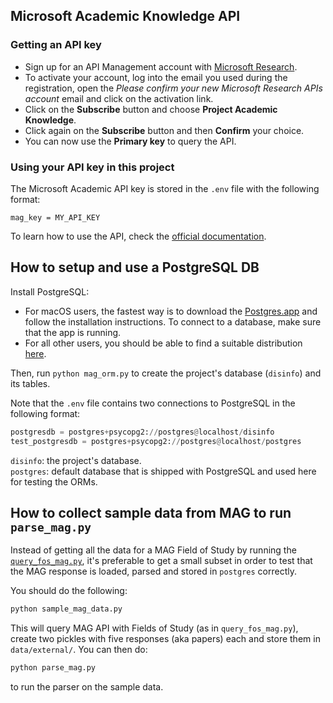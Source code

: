 ## Microsoft Academic Knowledge API ##

### Getting an API key ###
* Sign up for an API Management account with [Microsoft Research](https://msr-apis.portal.azure-api.net/signup).
* To activate your account, log into the email you used during the registration, open the _Please confirm your new Microsoft Research APIs account_ email and click on the activation link.
* Click on the **Subscribe** button and choose **Project Academic Knowledge**.
* Click again on the **Subscribe** button and then **Confirm** your choice.
* You can now use the **Primary key** to query the API.

### Using your API key in this project ###
The  Microsoft Academic API key is stored in the `.env` file with the following format:

```
mag_key = MY_API_KEY
```

To learn how to use the API, check the [official documentation](https://docs.microsoft.com/en-us/azure/cognitive-services/academic-knowledge/home).

## How to setup and use a PostgreSQL DB ##
Install PostgreSQL:
* For macOS users, the fastest way is to download the [Postgres.app](https://postgresapp.com/) and follow the installation instructions. To connect to a database, make sure that the app is running.
* For all other users, you should be able to find a suitable distribution [here](https://www.postgresql.org/download/).

Then, run `python mag_orm.py` to create the project's database (`disinfo`) and its tables.

Note that the `.env` file contains two connections to PostgreSQL in the following format:

``` python
postgresdb = postgres+psycopg2://postgres@localhost/disinfo
test_postgresdb = postgres+psycopg2://postgres@localhost/postgres
```

`disinfo`: the project's database.  
`postgres`: default database that is shipped with PostgreSQL and used here for testing the ORMs.

## How to collect sample data from MAG to run `parse_mag.py` ##
Instead of getting all the data for a MAG Field of Study by running the [`query_fos_mag.py`](https://github.com/nestauk/fnf/blob/dev/fnf/query_fos_mag.py), it's preferable to get a small subset in order to test that the MAG response is loaded, parsed and stored in `postgres` correctly.

You should do the following:

``` python
python sample_mag_data.py
```

This will query MAG API with Fields of Study (as in `query_fos_mag.py`), create two pickles with five responses (aka papers) each and store them in `data/external/`. You can then do:

``` python
python parse_mag.py
```

to run the parser on the sample data.

